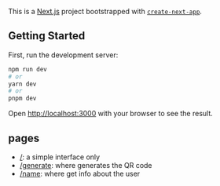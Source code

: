 This is a [Next.js](https://nextjs.org/) project bootstrapped with [`create-next-app`](https://github.com/vercel/next.js/tree/canary/packages/create-next-app).

## Getting Started

First, run the development server:

```bash
npm run dev
# or
yarn dev
# or
pnpm dev
```

Open [http://localhost:3000](http://localhost:3000) with your browser to see the result.

## pages

- [/](http://localhost:3000): a simple interface only 
- [/generate](http://localhost:3000/generate): where generates the QR code
- [/name](http://localhost:3000/name): where get info about the user
